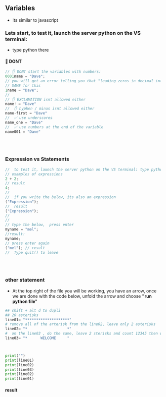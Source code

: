 ## Variables

- Its similar to javascript

### Lets start, to test it, launch the server python on the VS terminal:

- type python there

#### 🔴 DONT

```javascript
// ✋ DONT start the variables with numbers:
0001name = "Dave";
// you will get an error telling you that "leading zeros in decimal integer are not permitted"
// SAME for this
1name = "Dave";
//
// ✋ EXCLAMATION isnt allowed either
name! = "Dave"
//  ✋ hyphen / minus isnt allowed either
name-first = "Dave"
//  ✅ use underscores
name_one = "Dave"
//  ✅ use numbers at the end of the variable
name001 = "Dave"
```

<br>
<br>

### Expression vs Statements

```javascript
//  to test it, launch the server python on the VS terminal: type python
// examples of expressions
2 + 2;
// result
4;
//
//  if you write the below, its also an expression
("Expression");
//  result
("Expression");
//
//
// type the below,  press enter
myname = "mel";
//result:
myname;
// press enter again
("mel"); // result
//  Type quit() to leave
```

<br>
<br>

### other statement

- At the top right of the file you will be working, you have an arrow, once we are done with the code below, unfold the arrow and choose **"run python file"**

```python
## shift + alt d to dupli
## 20 asterisks
line01= "********************"
# remove all of the arterisk from the line02, leave only 2 asterisks
line02= "*                  *"
#  on the line03 , do the same, leave 2 sterisks and count 12345 then write welcome, count 12345 again
line03= "*      WELCOME     "



print("")
print(line01)
print(line02)
print(line03)
print(line02)
print(line01)

```

#### result
